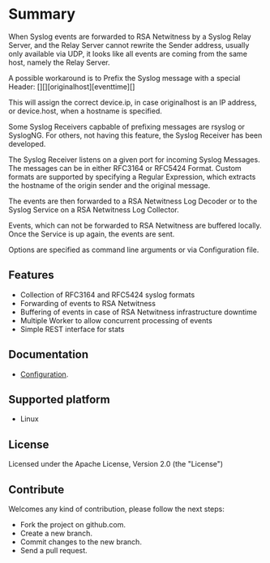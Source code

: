 # Summary

When Syslog events are forwarded to RSA Netwitness by a Syslog Relay Server, and the
Relay Server cannot rewrite the Sender address, usually only available via UDP, it looks
like all events are coming from the same host, namely the Relay Server.

A possible workaround is to Prefix the Syslog message with a special Header:
[][][originalhost][eventtime][]

This will assign the correct device.ip, in case originalhost is an IP address, or device.host,
when a hostname is specified.

Some Syslog Receivers capbable of prefixing messages are rsyslog or SyslogNG.
For others, not having this feature, the Syslog Receiver has been developed.

The Syslog Receiver listens on a given port for incoming Syslog Messages.
The messages can be in either RFC3164 or RFC5424 Format.
Custom formats are supported by specifying a Regular Expression, which extracts the hostname of the origin sender and the original message.

The events are then forwarded to a RSA Netwitness Log Decoder or to the Syslog Service on a
RSA Netwitness Log Collector.

Events, which can not be forwarded to RSA Netwitness are buffered locally. Once the Service
is up again, the events are sent.

Options are specified as command line arguments or via Configuration file.

## Features
- Collection of RFC3164 and RFC5424 syslog formats
- Forwarding of events to RSA Netwitness
- Buffering of events in case of RSA Netwitness infrastructure downtime
- Multiple Worker to allow concurrent processing of events
- Simple REST interface for stats


## Documentation
- [Configuration](/docs/config.md).

## Supported platform
- Linux

## License
Licensed under the Apache License, Version 2.0 (the "License")

## Contribute
Welcomes any kind of contribution, please follow the next steps:

- Fork the project on github.com.
- Create a new branch.
- Commit changes to the new branch.
- Send a pull request.
